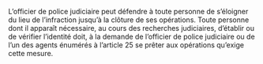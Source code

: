 L’officier de police judiciaire peut défendre à toute personne de s’éloigner du lieu de l’infraction jusqu’à la clôture de ses opérations.
Toute personne dont il apparaît nécessaire, au cours des recherches judiciaires, d’établir ou de vérifier l’identité doit, à la demande de l’officier de police judiciaire ou de l’un des agents énumérés à l’article 25 se prêter aux opérations qu’exige cette mesure.